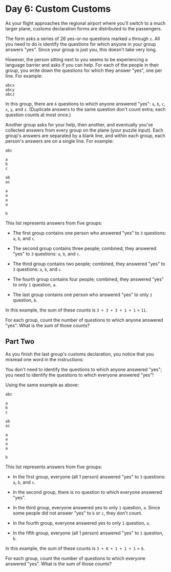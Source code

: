 # Day 6: Custom Customs

As your flight approaches the regional airport where you'll switch to a much
larger plane, customs declaration forms are distributed to the passengers.

The form asks a series of 26 yes-or-no questions marked `a` through `z`. All you
need to do is identify the questions for which anyone in your group answers
"yes". Since your group is just you, this doesn't take very long.

However, the person sitting next to you seems to be experiencing a language
barrier and asks if you can help. For each of the people in their group, you
write down the questions for which they answer "yes", one per line. For example:

```
abcx
abcy
abcz
```

In this group, there are `6` questions to which anyone answered "yes": `a`, `b`,
`c`, `x`, `y`, and `z`. (Duplicate answers to the same question don't count
extra; each question counts at most once.)

Another group asks for your help, then another, and eventually you've collected
answers from every group on the plane (your puzzle input). Each group's answers
are separated by a blank line, and within each group, each person's answers are
on a single line. For example:

```
abc

a
b
c

ab
ac

a
a
a
a

b
```

This list represents answers from five groups:

- The first group contains one person who answered "yes" to `3` questions: `a`,
  `b`, and `c`.

- The second group contains three people; combined, they answered "yes" to `3`
  questions: `a`, `b`, and `c`.

- The third group contains two people; combined, they answered "yes" to `3`
  questions: `a`, `b`, and `c`.

- The fourth group contains four people; combined, they answered "yes" to only
  `1` question, `a`.

- The last group contains one person who answered "yes" to only `1` question,
  `b`.

In this example, the sum of these counts is `3 + 3 + 3 + 1 + 1` = `11`.

For each group, count the number of questions to which anyone answered "yes".
What is the sum of those counts?

## Part Two

As you finish the last group's customs declaration, you notice that you misread
one word in the instructions:

You don't need to identify the questions to which anyone answered "yes"; you
need to identify the questions to which everyone answered "yes"!

Using the same example as above:

```
abc

a
b
c

ab
ac

a
a
a
a

b
```

This list represents answers from five groups:

- In the first group, everyone (all 1 person) answered "yes" to `3` questions:
  `a`, `b`, and `c`.

- In the second group, there is no question to which everyone answered "yes".

- In the third group, everyone answered yes to only `1` question, `a`. Since
  some people did not answer "yes" to `b` or `c`, they don't count.

- In the fourth group, everyone answered yes to only `1` question, `a`.

- In the fifth group, everyone (all 1 person) answered "yes" to `1` question,
  `b`.

In this example, the sum of these counts is `3 + 0 + 1 + 1 + 1` = `6`.

For each group, count the number of questions to which everyone answered "yes".
What is the sum of those counts?
